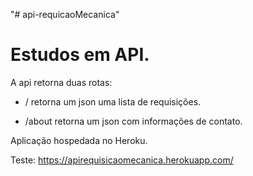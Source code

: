 "# api-requicaoMecanica" 

# Estudos em API.

A api retorna duas rotas:
 - / retorna um json uma lista de requisições.
 
 - /about retorna um json com informações de contato.


 Aplicação hospedada no Heroku.

 Teste: https://apirequisicaomecanica.herokuapp.com/
